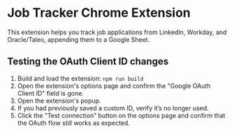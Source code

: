 # Job Tracker Chrome Extension

This extension helps you track job applications from LinkedIn, Workday, and Oracle/Taleo, appending them to a Google Sheet.

## Testing the OAuth Client ID changes

1.  Build and load the extension: `npm run build`
2.  Open the extension's options page and confirm the "Google OAuth Client ID" field is gone.
3.  Open the extension's popup.
4.  If you had previously saved a custom ID, verify it’s no longer used.
5.  Click the "Test connection" button on the options page and confirm that the OAuth flow still works as expected.